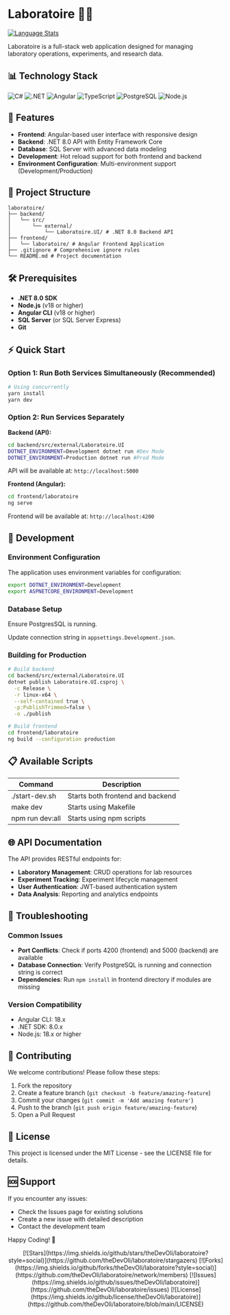 # Laboratoire 🧪🔬

[![Language Stats](https://github-readme-stats.vercel.app/api/top-langs/?username=theDevOli\&repo=laboratoire\&layout=compact\&theme=radical\&hide_border=true\&bg_color=00000000\&title_color=58a6ff\&text_color=8b949e\&hide=html,css,scss)](https://github.com/theDevOli/laboratoire)

Laboratoire is a full-stack web application designed for managing laboratory operations, experiments, and research data.

## 📊 Technology Stack

![C#](https://img.shields.io/badge/C%23-239120?style=for-the-badge&logo=c-sharp&logoColor=white)
![.NET](https://img.shields.io/badge/.NET-512BD4?style=for-the-badge&logo=dotnet&logoColor=white)
![Angular](https://img.shields.io/badge/Angular-DD0031?style=for-the-badge&logo=angular&logoColor=white)
![TypeScript](https://img.shields.io/badge/TypeScript-007ACC?style=for-the-badge&logo=typescript&logoColor=white)
![PostgreSQL](https://img.shields.io/badge/PostgreSQL-4169E1?style=for-the-badge&logo=postgresql&logoColor=white)
![Node.js](https://img.shields.io/badge/Node.js-339933?style=for-the-badge&logo=nodedotjs&logoColor=white)

## 🚀 Features

* **Frontend**: Angular-based user interface with responsive design
* **Backend**: .NET 8.0 API with Entity Framework Core
* **Database**: SQL Server with advanced data modeling
* **Development**: Hot reload support for both frontend and backend
* **Environment Configuration**: Multi-environment support (Development/Production)

## 📁 Project Structure

```
laboratoire/
├── backend/
│   └── src/
│       └── external/
│           └── Laboratoire.UI/ # .NET 8.0 Backend API
├── frontend/
│   └── laboratoire/ # Angular Frontend Application
├── .gitignore # Comprehensive ignore rules
└── README.md # Project documentation
```

## 🛠️ Prerequisites

* **.NET 8.0 SDK**
* **Node.js** (v18 or higher)
* **Angular CLI** (v18 or higher)
* **SQL Server** (or SQL Server Express)
* **Git**

## ⚡ Quick Start

### Option 1: Run Both Services Simultaneously (Recommended)

```bash
# Using concurrently
yarn install 
yarn dev
```

### Option 2: Run Services Separately

**Backend (API):**

```bash
cd backend/src/external/Laboratoire.UI
DOTNET_ENVIRONMENT=Development dotnet run #Dev Mode
DOTNET_ENVIRONMENT=Production dotnet run #Prod Mode
```

API will be available at: `http://localhost:5000`

**Frontend (Angular):**

```bash
cd frontend/laboratoire
ng serve
```

Frontend will be available at: `http://localhost:4200`

## 🔧 Development

### Environment Configuration

The application uses environment variables for configuration:

```bash
export DOTNET_ENVIRONMENT=Development
export ASPNETCORE_ENVIRONMENT=Development
```

### Database Setup

Ensure PostgresSQL is running.

Update connection string in `appsettings.Development.json`.

### Building for Production

```bash
# Build backend
cd backend/src/external/Laboratoire.UI
dotnet publish Laboratoire.UI.csproj \
  -c Release \
  -r linux-x64 \
  --self-contained true \
  -p:PublishTrimmed=false \
  -o ./publish

# Build frontend
cd frontend/laboratoire
ng build --configuration production
```

## 📋 Available Scripts

| Command          | Description                      |
| ---------------- | -------------------------------- |
| ./start-dev.sh   | Starts both frontend and backend |
| make dev         | Starts using Makefile            |
| npm run dev\:all | Starts using npm scripts         |

## 🌐 API Documentation

The API provides RESTful endpoints for:

* **Laboratory Management**: CRUD operations for lab resources
* **Experiment Tracking**: Experiment lifecycle management
* **User Authentication**: JWT-based authentication system
* **Data Analysis**: Reporting and analytics endpoints

## 🐛 Troubleshooting

### Common Issues

* **Port Conflicts**: Check if ports 4200 (frontend) and 5000 (backend) are available
* **Database Connection**: Verify PostgreSQL is running and connection string is correct
* **Dependencies**: Run `npm install` in frontend directory if modules are missing

### Version Compatibility

* Angular CLI: 18.x
* .NET SDK: 8.0.x
* Node.js: 18.x or higher

## 🤝 Contributing

We welcome contributions! Please follow these steps:

1. Fork the repository
2. Create a feature branch (`git checkout -b feature/amazing-feature`)
3. Commit your changes (`git commit -m 'Add amazing feature'`)
4. Push to the branch (`git push origin feature/amazing-feature`)
5. Open a Pull Request

## 📝 License

This project is licensed under the MIT License - see the LICENSE file for details.

## 🆘 Support

If you encounter any issues:

* Check the Issues page for existing solutions
* Create a new issue with detailed description
* Contact the development team

Happy Coding! 🎉

<div align="center">
[![Stars](https://img.shields.io/github/stars/theDevOli/laboratoire?style=social)](https://github.com/theDevOli/laboratoire/stargazers)
[![Forks](https://img.shields.io/github/forks/theDevOli/laboratoire?style=social)](https://github.com/theDevOli/laboratoire/network/members)
[![Issues](https://img.shields.io/github/issues/theDevOli/laboratoire)](https://github.com/theDevOli/laboratoire/issues)
[![License](https://img.shields.io/github/license/theDevOli/laboratoire)](https://github.com/theDevOli/laboratoire/blob/main/LICENSE)
</div>
